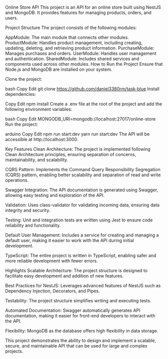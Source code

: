 Online Store API
This project is an API for an online store built using NestJS and MongoDB. It provides features for managing products, orders, and users.

Project Structure
The project consists of the following modules:

AppModule: The main module that connects other modules.
ProductModule: Handles product management, including creating, updating, deleting, and retrieving product information.
PurchaseModule: Manages purchases and orders.
UserModule: Handles user management and authentication.
SharedModule: Includes shared services and components used across other modules.
How to Run the Project
Ensure that Node.js and MongoDB are installed on your system.

Clone the project:

bash
Copy
Edit
git clone https://github.com/daniel3380rm/task-blue
Install dependencies:

Copy
Edit
npm install
Create a .env file at the root of the project and add the following environment variables:

bash
Copy
Edit
MONGODB_URI=mongodb://localhost:27017/online-store
Run the project:

arduino
Copy
Edit
npm run start:dev
yarn run start:dev
The API will be accessible at http://localhost:3000.

Key Features
Clean Architecture: The project is implemented following Clean Architecture principles, ensuring separation of concerns, maintainability, and scalability.

CQRS Pattern: Implements the Command Query Responsibility Segregation (CQRS) pattern, enabling better scalability and separation of read and write operations.

Swagger Integration: The API documentation is generated using Swagger, allowing easy testing and exploration of the API.

Validation: Uses class-validator for validating incoming data, ensuring data integrity and security.

Testing: Unit and integration tests are written using Jest to ensure code reliability and functionality.

Default User Management: Includes a service for creating and managing a default user, making it easier to work with the API during initial development.

TypeScript: The entire project is written in TypeScript, enabling safer and more reliable development with fewer errors.

Highlights
Scalable Architecture: The project structure is designed to facilitate easy development and addition of new features.

Best Practices for NestJS: Leverages advanced features of NestJS such as Dependency Injection, Decorators, and Pipes.

Testability: The project structure simplifies writing and executing tests.

Automated Documentation: Swagger automatically generates API documentation, making it easier for front-end developers to interact with the API.

Flexibility: MongoDB as the database offers high flexibility in data storage.

This project demonstrates the ability to design and implement a scalable, secure, and maintainable API that can be used for large and complex projects.








